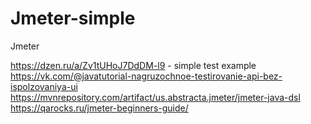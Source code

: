 # Jmeter-simple
Jmeter

https://dzen.ru/a/Zv1tUHoJ7DdDM-l9 - simple test example
https://vk.com/@javatutorial-nagruzochnoe-testirovanie-api-bez-ispolzovaniya-ui
https://mvnrepository.com/artifact/us.abstracta.jmeter/jmeter-java-dsl
https://qarocks.ru/jmeter-beginners-guide/